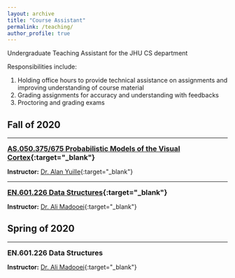 ```yaml
---
layout: archive
title: "Course Assistant"
permalink: /teaching/
author_profile: true
---
```


Undergraduate Teaching Assistant for the JHU CS department

Responsibilities include:  
1) Holding office hours to provide technical assistance on assignments and improving understanding of course material  
2) Grading assignments for accuracy and understanding with feedbacks  
3) Proctoring and grading exams  


## Fall of 2020
---
<span style="font-size:1.15em;">**[AS.050.375/675 Probabilistic Models of the Visual Cortex](http://www.cs.jhu.edu/~ayuille/JHUcourses/ProbabilisticModelsOfVisualCognition2020/ProbModelsIndex.html){:target="_blank"}**</span>  

**Instructor:** [Dr. Alan Yuille](http://www.cs.jhu.edu/~ayuille/){:target="_blank"}  

---
<span style="font-size:1.15em;">**[EN.601.226 Data Structures](https://cs226fall20.github.io){:target="_blank"}**</span>  

**Instructor:** [Dr. Ali Madooei](https://www.cs.jhu.edu/faculty/ali-madooei/){:target="_blank"}  


## Spring of 2020
---
<span style="font-size:1.15em;">**EN.601.226 Data Structures**</span>  

**Instructor:** [Dr. Ali Madooei](https://www.cs.jhu.edu/faculty/ali-madooei/){:target="_blank"}  



